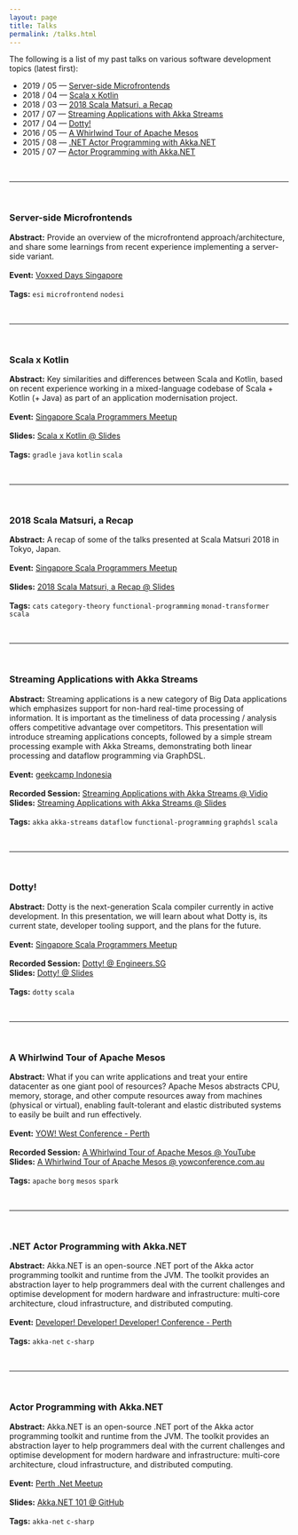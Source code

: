```yaml
---
layout: page
title: Talks
permalink: /talks.html
---
```


The following is a list of my past talks on various software development topics (latest first):

* 2019 / 05 &mdash; [Server-side Microfrontends](#server-side-microfrontends)
* 2018 / 04 &mdash; [Scala x Kotlin](#scala-x-kotlin)
* 2018 / 03 &mdash; [2018 Scala Matsuri, a Recap](#2018-scala-matsuri-a-recap)
* 2017 / 07 &mdash; [Streaming Applications with Akka Streams](#streaming-applications-with-akka-streams)
* 2017 / 04 &mdash; [Dotty!](#dotty)
* 2016 / 05 &mdash; [A Whirlwind Tour of Apache Mesos](#a-whirlwind-tour-of-apache-mesos)
* 2015 / 08 &mdash; [.NET Actor Programming with Akka.NET](#net-actor-programming-with-akkanet)
* 2015 / 07 &mdash; [Actor Programming with Akka.NET](#actor-programming-with-akkanet)

<br>

---

<br>

### Server-side Microfrontends
**Abstract:** Provide an overview of the microfrontend approach/architecture, and share some learnings from recent experience implementing a server-side variant.
<br><br>
**Event:** [Voxxed Days Singapore](https://voxxeddays.com/singapore/herdy-handoko/)
<br><br>
**Tags:** `esi` `microfrontend` `nodesi`

<br>

---

<br>

### Scala x Kotlin
**Abstract:** Key similarities and differences between Scala and Kotlin, based on recent experience working in a mixed-language codebase of Scala + Kotlin (+ Java) as part of an application modernisation project.
<br><br>
**Event:** [Singapore Scala Programmers Meetup](https://www.meetup.com/Singapore-Scala-Programmers/events/249918164/)
<br><br>
**Slides:** [Scala x Kotlin @ Slides](http://slides.com/hhandoko/scala-x-kotlin/)
<br><br>
**Tags:** `gradle` `java` `kotlin` `scala`

<br>

---

<br>

### 2018 Scala Matsuri, a Recap
**Abstract:** A recap of some of the talks presented at Scala Matsuri 2018 in Tokyo, Japan.
<br><br>
**Event:** [Singapore Scala Programmers Meetup](https://www.meetup.com/Singapore-Scala-Programmers/events/248991368/)
<br><br>
**Slides:** [2018 Scala Matsuri, a Recap @ Slides](https://slides.com/hhandoko/scala-matsuri-2018-recap/)
<br><br>
**Tags:** `cats` `category-theory` `functional-programming` `monad-transformer` `scala`

<br>

---

<br>

### Streaming Applications with Akka Streams
**Abstract:** Streaming applications is a new category of Big Data applications which emphasizes support for non-hard real-time processing of information. It is important as the timeliness of data processing / analysis offers competitive advantage over competitors. This presentation will introduce streaming applications concepts, followed by a simple stream processing example with Akka Streams, demonstrating both linear processing and dataflow programming via GraphDSL.
<br><br>
**Event:** [geekcamp Indonesia](https://www.geekcamp.id/)
<br><br>
**Recorded Session:** [Streaming Applications with Akka Streams @ Vidio](https://www.vidio.com/watch/793734-streaming-applications-with-akka-streams-herdy-handoko)<br>
**Slides:** [Streaming Applications with Akka Streams @ Slides](https://slides.com/hhandoko/streaming-applications/)
<br><br>
**Tags:** `akka` `akka-streams` `dataflow` `functional-programming` `graphdsl` `scala`

<br>

---

<br>

### Dotty!
**Abstract:** Dotty is the next-generation Scala compiler currently in active development. In this presentation, we will learn about what Dotty is, its current state, developer tooling support, and the plans for the future.
<br><br>
**Event:** [Singapore Scala Programmers Meetup](https://www.meetup.com/Singapore-Scala-Programmers/events/238821807/)
<br><br>
**Recorded Session:** [Dotty! @ Engineers.SG](https://engineers.sg/video/dotty-singapore-scala-programmers--1653)<br>
**Slides:** [Dotty! @ Slides](http://slides.com/hhandoko/scala-meetup-sg-2017-04-dotty)
<br><br>
**Tags:** `dotty` `scala`

<br>

---

<br>

### A Whirlwind Tour of Apache Mesos
**Abstract:** What if you can write applications and treat your entire datacenter as one giant pool of resources? Apache Mesos abstracts CPU, memory, storage, and other compute resources away from machines (physical or virtual), enabling fault-tolerant and elastic distributed systems to easily be built and run effectively.
<br><br>
**Event:** [YOW! West Conference - Perth](http://west.yowconference.com.au/archive-2016/herdy-handoko/)
<br><br>
**Recorded Session:** [A Whirlwind Tour of Apache Mesos @ YouTube](https://www.youtube.com/watch?v=BaWyUjTJXuA&list=PLIpl4GKFQR6cT9WOLOwvVkMm7UP89-sUX&index=20)<br>
**Slides:** [A Whirlwind Tour of Apache Mesos @ yowconference.com.au](http://yowconference.com.au/slides/yowwest2016/Handoko-ApacheMesosTour.pdf)
<br><br>
**Tags:** `apache` `borg` `mesos` `spark`

<br>

---

<br>

### .NET Actor Programming with Akka.NET
**Abstract:** Akka.NET is an open-source .NET port of the Akka actor programming toolkit and runtime from the JVM. The toolkit provides an abstraction layer to help programmers deal with the current challenges and optimise development for modern hardware and infrastructure: multi-core architecture, cloud infrastructure, and distributed computing.
<br><br>
**Event:** [Developer! Developer! Developer! Conference - Perth](http://lanyrd.com/2015/dddperth/sdqhzb/)
<br><br>
**Tags:** `akka-net` `c-sharp`

<br>

---

<br>

### Actor Programming with Akka.NET
**Abstract:** Akka.NET is an open-source .NET port of the Akka actor programming toolkit and runtime from the JVM. The toolkit provides an abstraction layer to help programmers deal with the current challenges and optimise development for modern hardware and infrastructure: multi-core architecture, cloud infrastructure, and distributed computing.
<br><br>
**Event:** [Perth .Net Meetup](https://www.meetup.com/PerthDotNet/events/223510992/)
<br><br>
**Slides:** [Akka.NET 101 @ GitHub](https://github.com/hhandoko/akka-dotnet-101/raw/master/resources/Akka-dot-NET-101.pdf)
<br><br>
**Tags:** `akka-net` `c-sharp`
